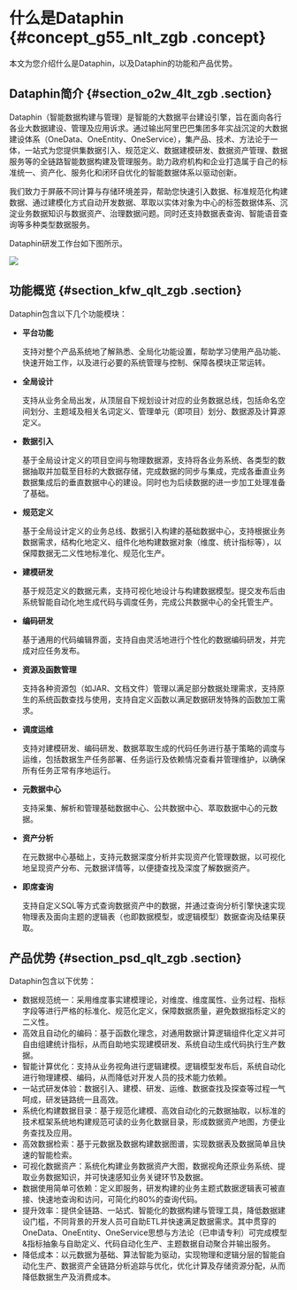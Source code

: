 # 什么是Dataphin {#concept_g55_nlt_zgb .concept}

本文为您介绍什么是Dataphin，以及Dataphin的功能和产品优势。

## Dataphin简介 {#section_o2w_4lt_zgb .section}

Dataphin（智能数据构建与管理）是智能的大数据平台建设引擎，旨在面向各行各业大数据建设、管理及应用诉求。通过输出阿里巴巴集团多年实战沉淀的大数据建设体系（OneData、OneEntity、OneService），集产品、技术、方法论于一体，一站式为您提供集数据引入、规范定义、数据建模研发、数据资产管理、数据服务等的全链路智能数据构建及管理服务。助力政府机构和企业打造属于自己的标准统一、资产化、服务化和闭环自优化的智能数据体系以驱动创新。

我们致力于屏蔽不同计算与存储环境差异，帮助您快速引入数据、标准规范化构建数据、通过建模化方式自动开发数据、萃取以实体对象为中心的标签数据体系、沉淀业务数据知识与数据资产、治理数据问题。同时还支持数据表查询、智能语音查询等多种类型数据服务。

Dataphin研发工作台如下图所示。

![](http://static-aliyun-doc.oss-cn-hangzhou.aliyuncs.com/assets/img/135643/156134476440201_zh-CN.png)

## 功能概览 {#section_kfw_qlt_zgb .section}

Dataphin包含以下几个功能模块：

-   **平台功能** 

    支持对整个产品系统地了解熟悉、全局化功能设置，帮助学习使用产品功能、快速开始工作，以及进行必要的系统管理与控制、保障各模块正常运转。

-   **全局设计** 

    支持从业务全局出发，从顶层自下规划设计对应的业务数据总线，包括命名空间划分、主题域及相关名词定义、管理单元（即项目）划分、数据源及计算源定义。

-   **数据引入** 

    基于全局设计定义的项目空间与物理数据源，支持将各业务系统、各类型的数据抽取并加载至目标的大数据存储，完成数据的同步与集成，完成各垂直业务数据集成后的垂直数据中心的建设。同时也为后续数据的进一步加工处理准备了基础。

-   **规范定义** 

    基于全局设计定义的业务总线、数据引入构建的基础数据中心，支持根据业务数据需求，结构化地定义、组件化地构建数据对象（维度、统计指标等），以保障数据无二义性地标准化、规范化生产。

-   **建模研发** 

    基于规范定义的数据元素，支持可视化地设计与构建数据模型。提交发布后由系统智能自动化地生成代码与调度任务，完成公共数据中心的全托管生产。

-   **编码研发** 

    基于通用的代码编辑界面，支持自由灵活地进行个性化的数据编码研发，并完成对应任务发布。

-   **资源及函数管理** 

    支持各种资源包（如JAR、文档文件）管理以满足部分数据处理需求，支持原生的系统函数查找与使用，支持自定义函数以满足数据研发特殊的函数加工需求。

-   **调度运维** 

    支持对建模研发、编码研发、数据萃取生成的代码任务进行基于策略的调度与运维，包括数据生产任务部署、任务运行及依赖情况查看并管理维护，以确保所有任务正常有序地运行。

-   **元数据中心** 

    支持采集、解析和管理基础数据中心、公共数据中心、萃取数据中心的元数据。

-   **资产分析** 

    在元数据中心基础上，支持元数据深度分析并实现资产化管理数据，以可视化地呈现资产分布、元数据详情等，以便捷查找及深度了解数据资产。

-   **即席查询** 

    支持自定义SQL等方式查询数据资产中的数据，并通过查询分析引擎快速实现物理表及面向主题的逻辑表（也即数据模型，或逻辑模型）数据查询及结果获取。


## 产品优势 {#section_psd_qlt_zgb .section}

Dataphin包含以下优势：

-   数据规范统一：采用维度事实建模理论，对维度、维度属性、业务过程、指标字段等进行严格的标准化、规范化定义，保障数据质量，避免数据指标定义的二义性。
-   高效且自动化的编码：基于函数化理念，对通用数据计算逻辑组件化定义并可自由组建统计指标，从而自助地实现建模研发、系统自动生成代码执行生产数据。
-   智能计算优化：支持从业务视角进行逻辑建模。逻辑模型发布后，系统自动化进行物理建模、编码，从而降低对开发人员的技术能力依赖。
-   一站式研发体验：数据引入、建模、研发、运维、数据查找及探查等过程一气呵成，研发链路统一且高效。
-   系统化构建数据目录：基于规范化建模、高效自动化的元数据抽取，以标准的技术框架系统地构建规范可读的业务化数据目录，形成数据资产地图，方便业务查找及应用。
-   高效数据检索：基于元数据及数据构建数据图谱，实现数据表及数据简单且快速的智能检索。
-   可视化数据资产：系统化构建业务数据资产大图，数据视角还原业务系统、提取业务数据知识，并可快速感知业务关键环节及数据。
-   数据使用简单可依赖：定义即服务，研发构建的业务主题式数据逻辑表可被直接、快速地查询和访问，可简化约80%的查询代码。
-   提升效率：提供全链路、一站式、智能化的数据构建与管理工具，降低数据建设门槛，不同背景的开发人员可自助ETL并快速满足数据需求。其中贯穿的OneData、OneEntity、OneService思想与方法论（已申请专利）可完成模型&指标抽象与自助定义、代码自动化生产、主题数据自动聚合并输出服务。
-   降低成本：以元数据为基础、算法智能为驱动，实现物理和逻辑分层的智能自动化生产、数据资产全链路分析追踪与优化，优化计算及存储资源分配，从而降低数据生产及消费成本。

